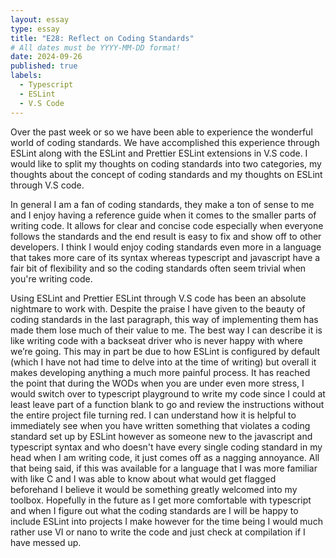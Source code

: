 ```yaml
---
layout: essay
type: essay
title: "E28: Reflect on Coding Standards"
# All dates must be YYYY-MM-DD format!
date: 2024-09-26
published: true
labels:
  - Typescript
  - ESLint
  - V.S Code
---
```



Over the past week or so we have been able to experience the wonderful world of coding standards. We have accomplished this experience through ESLint along with the ESLint and Prettier ESLint extensions in V.S code. I would like to split my thoughts on coding standards into two categories, my thoughts about the concept of coding standards and my thoughts on ESLint through V.S code. 

In general I am a fan of coding standards, they make a ton of sense to me and I enjoy having a reference guide when it comes to the smaller parts of writing code. It allows for clear and concise code especially when everyone follows the standards and the end result is easy to fix and show off to other developers. I think I would enjoy coding standards even more in a language that takes more care of its syntax whereas typescript and javascript have a fair bit of flexibility and so the coding standards often seem trivial when you're writing code.

Using ESLint and Prettier ESLint through V.S code has been an absolute nightmare to work with. Despite the praise I have given to the beauty of coding standards in the last paragraph, this way of implementing them has made them lose much of their value to me. The best way I can describe it is like writing code with a backseat driver who is never happy with where we’re going. This may in part be due to how ESLint is configured by default (which I have not had time to delve into at the time of writing) but overall it makes developing anything a much more painful process. It has reached the point that during the WODs when you are under even more stress, I would switch over to typescript playground to write my code since I could at least leave part of a function blank to go and review the instructions without the entire project file turning red. I can understand how it is helpful to immediately see when you have written something that violates a coding standard set up by ESLint however as someone new to the javascript and typescript syntax and who doesn't have every single coding standard in my head when I am writing code, it just comes off as a nagging annoyance. All that being said, if this was available for a language that I was more familiar with like C and I was able to know about what would get flagged beforehand I believe it would be something greatly welcomed into my toolbox. Hopefully in the future as I get more comfortable with typescript and when I figure out what the coding standards are I will be happy to include ESLint into projects I make however for the time being I would much rather use VI or nano to write the code and just check at compilation if I have messed up.
